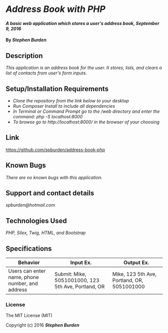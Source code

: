 # _Address Book with PHP_

#### _A basic web application which stores a user's address book, September 9, 2016_

#### By _**Stephen Burden**_

## Description
_This application is an address book for the user. It stores, lists, and clears a list of contacts from user's form inputs._

## Setup/Installation Requirements
* _Clone the repository from the link below to your desktop_
* _Run Composer Install to include all dependencies_
* _In Terminal or Command Prompt go to the /web directory and enter the command: php -S localhost:8000_
* _To browse go to http://localhost:8000/ in the browser of your choosing_

## Link
https://github.com/spburden/address-book-php

## Known Bugs
_There are no known bugs with this application._

## Support and contact details
_spburden@hotmail.com_

## Technologies Used
_PHP, Silex, Twig, HTML, and Bootstrap_

## Specifications
| Behavior | Input Ex. | Output Ex. |
| --- | --- | --- |
| Users can enter name, phone number, and address |  Submit: Mike, 5051001000, 123 5th Ave, Portland, OR |  Mike, 123 5th Ave, Portland, OR, 5051001000 |

### License
The MIT License (MIT)

Copyright (c) 2016 **_Stephen Burden_**
